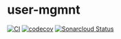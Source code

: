 # user-mgmnt

[![CI](https://github.com/l-ray/user-mgmnt/actions/workflows/maven.yml/badge.svg)](https://github.com/l-ray/user-mgmnt/actions/workflows/maven.yml)
[![codecov](https://codecov.io/gh/l-ray/user-mgmnt/branch/master/graph/badge.svg?token=L4RY9LLNF4)](https://codecov.io/gh/l-ray/user-mgmnt)
[![Sonarcloud Status](https://sonarcloud.io/api/project_badges/measure?project=l-ray_user-mgmnt&metric=alert_status)](https://sonarcloud.io/dashboard?id=l-ray_user-mgmnt)


